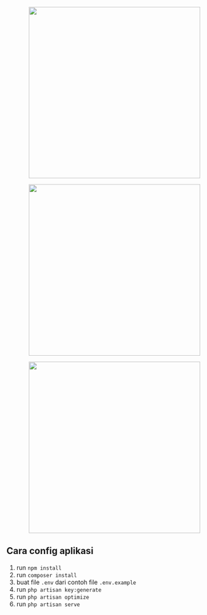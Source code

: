 <p align="center"><a href="https://laravel.com" target="_blank"><img src="https://raw.githubusercontent.com/laravel/art/master/logo-lockup/5%20SVG/2%20CMYK/1%20Full%20Color/laravel-logolockup-cmyk-red.svg" width="400"></a></p>

<p align="center"><a href="https://laravel.com" target="_blank"><img src="https://vuejs.org/images/logo.png" width="400"></a></p>

<p align="center"><a href="https://laravel.com" target="_blank"><img src="https://avatars.githubusercontent.com/u/47703742?s=200&v=4" width="400"></a></p>

## Cara config aplikasi 
1. run `npm install`
2. run `composer install`
3. buat file `.env` dari contoh file `.env.example`
4. run `php artisan key:generate`
5. run `php artisan optimize`
6. run `php artisan serve`

